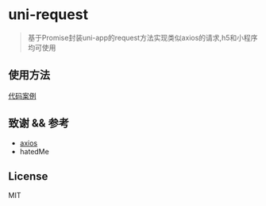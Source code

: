 # uni-request
> 基于Promise封装uni-app的request方法实现类似axios的请求,h5和小程序均可使用

## 使用方法

[代码案例](https://www.jianshu.com/p/08ff860466b6)

## 致谢 && 参考
* [axios](https://github.com/axios/axios)
* hatedMe


## License

MIT
